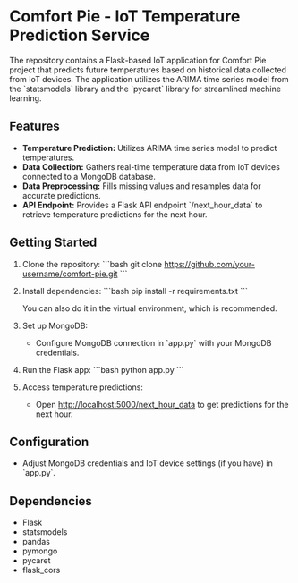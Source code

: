 # Comfort Pie - IoT Temperature Prediction Service

The repository contains a Flask-based IoT application for Comfort Pie project that predicts future temperatures based on historical data collected from IoT devices. The application utilizes the ARIMA time series model from the \`statsmodels\` library and the \`pycaret\` library for streamlined machine learning.

## Features

- **Temperature Prediction:** Utilizes ARIMA time series model to predict temperatures.
- **Data Collection:** Gathers real-time temperature data from IoT devices connected to a MongoDB database.
- **Data Preprocessing:** Fills missing values and resamples data for accurate predictions.
- **API Endpoint:** Provides a Flask API endpoint \`/next_hour_data\` to retrieve temperature predictions for the next hour.

## Getting Started

1. Clone the repository:
   \`\`\`bash
   git clone https://github.com/your-username/comfort-pie.git
   \`\`\`

2. Install dependencies:
   \`\`\`bash
   pip install -r requirements.txt
   \`\`\`

   You can also do it in the virtual environment, which is recommended.

3. Set up MongoDB:

   - Configure MongoDB connection in \`app.py\` with your MongoDB credentials.

4. Run the Flask app:
   \`\`\`bash
   python app.py
   \`\`\`

5. Access temperature predictions:
   - Open [http://localhost:5000/next_hour_data](http://localhost:5000/next_hour_data) to get predictions for the next hour.

## Configuration

- Adjust MongoDB credentials and IoT device settings (if you have) in \`app.py\`.

## Dependencies

- Flask
- statsmodels
- pandas
- pymongo
- pycaret
- flask_cors
